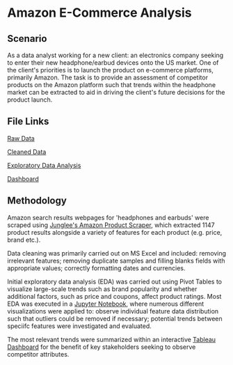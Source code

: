 # Amazon E-Commerce Analysis

## Scenario
As a data analyst working for a new client: an electronics company seeking to enter their new headphone/earbud devices onto the US market. One of the client's priorities is to launch the product on e-commerce platforms, primarily Amazon. The task is to provide an assessment of competitor products on the Amazon platform such that trends within the headphone market can be extracted to aid in driving the client's future decisions for the product launch.

## File Links

[Raw Data](https://github.com/dilraj451/Amazon-Ecommerce-Analysis/raw/main/raw_data.xlsx)

[Cleaned Data](https://github.com/dilraj451/Amazon-Ecommerce-Analysis/raw/main/amazon_data_FINAL.xlsx)

[Exploratory Data Analysis](https://github.com/dilraj451/Amazon-Ecommerce-Analysis/blob/main/eda.ipynb)

[Dashboard](https://public.tableau.com/app/profile/dilraj.sidhu/viz/Book1_16897739973890/Dashboard_Final?publish=yes)

## Methodology
Amazon search results webpages for 'headphones and earbuds' were scraped using [Junglee's Amazon Product Scraper](https://apify.com/junglee/free-amazon-product-scraper), which extracted 1147 product results alongside a variety of features for each product (e.g. price, brand etc.).

Data cleaning was primarily carried out on MS Excel and included: removing irrelevant features; removing duplicate samples and filling blanks fields with appropriate values; correctly formatting dates and currencies.

Initial exploratory data analysis (EDA) was carried out using Pivot Tables to visualize large-scale trends such as brand popularity and whether additional factors, such as price and coupons, affect product ratings. Most EDA was executed in a [Jupyter Notebook](https://github.com/dilraj451/Amazon-Ecommerce-Analysis/blob/main/eda.ipynb), where numerous different visualizations were applied to: observe individual feature data distribution such that outliers could be removed if necessary; potential trends between speciifc features were investigated and evaluated.

The most relevant trends were summarized within an interactive [Tableau Dashboard](https://public.tableau.com/app/profile/dilraj.sidhu/viz/Book1_16897739973890/Dashboard_Final?publish=yes) for the benefit of key stakeholders seeking to observe competitor attributes.